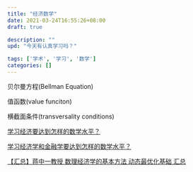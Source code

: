 ```yaml
---
title: "经济数学"
date: 2021-03-24T16:55:26+08:00
draft: true

description: ""
upd: "今天有认真学习吗？"

tags: ['学术', '学习', '数学']
categories: []
---
```


贝尔曼方程(Bellman Equation)

值函数(value funciton)

横截面条件(transversality conditions)

[学习经济要达到怎样的数学水平？](https://www.zhihu.com/question/19956188)

[学习经济学和金融学要达到怎样的数学水平？](https://www.sohu.com/a/161127896_776836)

[【汇总】蒋中一教授 数理经济学的基本方法 动态最优化基础 汇总](https://bbs.pinggu.org/thread-1219746-1-1.html)

